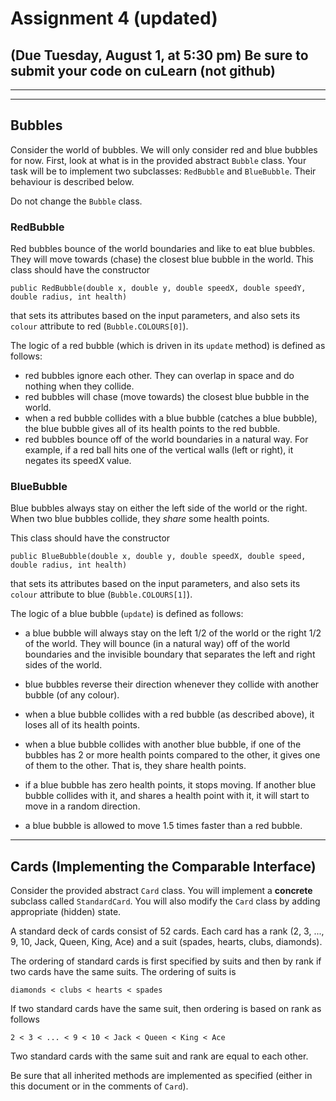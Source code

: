 # Assignment 4 (updated)
(Due Tuesday, August 1, at 5:30 pm)
Be sure to submit your code on cuLearn (not github)
---

---


---



## Bubbles

Consider the world of bubbles. We will only consider red and blue bubbles for now. First, look at what is in the provided abstract `Bubble` class. Your task will be to implement two subclasses: `RedBubble` and `BlueBubble`. Their  behaviour is described below.

Do not change the `Bubble` class.
 
### RedBubble
Red bubbles bounce of the world boundaries and like to eat blue bubbles. They will move towards (chase) the closest blue bubble in the world. 
This class should have the constructor 

```
public RedBubble(double x, double y, double speedX, double speedY, double radius, int health)
```

that sets its attributes based on the input parameters, and also sets its `colour` attribute to red (`Bubble.COLOURS[0]`).

The logic of a red bubble (which is driven in its `update` method) is defined as follows:

- red bubbles ignore each other. They can overlap in space and do nothing when they collide.
- red bubbles will chase (move towards) the closest blue bubble in the world.
- when a red bubble collides with a blue bubble (catches a blue bubble), the blue bubble gives all of its health points to the red bubble.
- red bubbles bounce off of the world boundaries in a natural way. For example, if a red ball hits one of the vertical walls (left or right), it negates its speedX value.

### BlueBubble
Blue bubbles always stay on either the left side of the world or the right. When two blue bubbles collide, they _share_ some health points.

This class should have the constructor 

```
public BlueBubble(double x, double y, double speedX, double speed, double radius, int health)
```

that sets its attributes based on the input parameters, and also sets its `colour` attribute to blue (`Bubble.COLOURS[1]`).

The logic of a blue bubble (`update`) is defined as follows:

- a blue bubble will always stay on the left 1/2 of the world or the right 1/2 of the world. They will bounce (in a natural way) off of the world boundaries and the invisible boundary that separates the left and right sides of the world.

- blue bubbles reverse their direction whenever they collide with another bubble (of any colour).
- when a blue bubble collides with a red bubble (as described above), it loses all of its health points. 
- when a blue bubble collides with another blue bubble, if one of the bubbles has 2 or more health points compared to the other, it gives one of them to the other. That is, they share health points. 
- if a blue bubble has zero health points, it stops moving. If another blue bubble collides with it, and shares a health point with it, it will start to move in a random direction.  
- a blue bubble is allowed to move 1.5 times faster than a red bubble. 

---

## Cards (Implementing the Comparable Interface)
Consider the provided abstract `Card` class. You will implement a __concrete__ subclass called `StandardCard`. You will also modify the `Card` class by adding appropriate (hidden) state.

A standard deck of cards consist of 52 cards. Each card has a rank (2, 3, ..., 9, 10, Jack, Queen, King, Ace) and a suit (spades, hearts, clubs, diamonds). 

The ordering of standard cards is first specified by suits and then by rank if two cards have the same suits. The ordering of suits is

```
diamonds < clubs < hearts < spades
```

If two standard cards have the same suit, then ordering is based on rank as follows

```
2 < 3 < ... < 9 < 10 < Jack < Queen < King < Ace
```

Two standard cards with the same suit and rank are equal to each other.

Be sure that all inherited methods are implemented as specified (either in this document or in the comments of `Card`).
